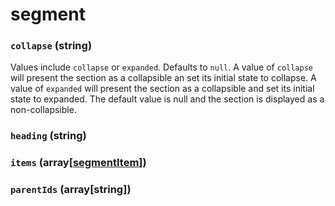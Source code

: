 # segment

### `collapse` (**string**)

Values include `collapse` or `expanded`. Defaults to `null`. A value of `collapse` will present the section as a collapsible an set its initial state to collapse. A value of `expanded` will present the section as a collapsible and set its initial state to expanded. The default value is null and the section is displayed as a non-collapsible.

### `heading` (**string**)

### `items` (**array[[segmentItem](./segment-item.md)]**)

### `parentIds` (**array[string]**)

